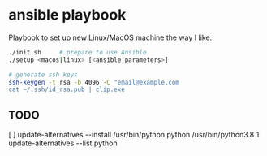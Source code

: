 # ansible playbook

Playbook to set up new Linux/MacOS machine the way I like.

```sh
./init.sh     # prepare to use Ansible
./setup <macos|linux> [<ansible parameters>]

# generate ssh keys
ssh-keygen -t rsa -b 4096 -C "email@example.com
cat ~/.ssh/id_rsa.pub | clip.exe
```

## TODO
[ ] update-alternatives --install /usr/bin/python python /usr/bin/python3.8 1
    update-alternatives --list python
